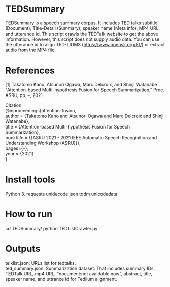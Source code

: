 # TEDSummary
TEDSummary is a speech summary corpus. It includes TED talks subtitle (Document), Title-Detail (Summary), speaker name (Meta info), MP4 URL, and utterance id. This script crawls the TEDTalk website to get the above information.  However, this script does not supply audio data. You can use the utterance id to align TED-LIUM3 (https://www.openslr.org/51/) or extract audio from the MP4 file.
# References
[1] Takatomo Kano, Atsunori Ogawa, Marc Delcroix, and Shinji Watanabe "Attention-based Multi-hypothesis Fusion for Speech Summarization," Proc. ASRU, pp. –, 2021
  
  Citation  
  @inproceedings{attention-fusion,  
  author = {Takatomo Kano and Atsunori Ogawa and Marc Delcroix and Shinji Watanabe},  
  title = {Attention-based Multi-hypothesis Fusion for Speech Summarization},  
  booktitle = {{ASRU 2021 - 2021 IEEE Automatic Speech Recoginition and Understanding Workshop (ASRU)}},  
  pages={-},  
  year = {2021}  
  }
# Install tools
Python 3.
requests
unidecode
json
tqdm
unicodedata
# How to run
cd TEDSummary/
python TEDListCrawler.py

# Outputs
  telklist.json: URLs list for tedtalks.  
  ted_summary.json: Summarization dataset. That includes summary IDs, TEDTalk URL, mp4 URL, "document:not avaidable now", abstract, title, speaker name, and uttrance id for Tedlium alignment.
